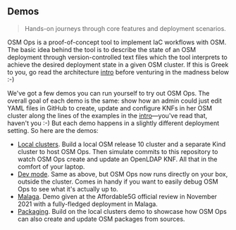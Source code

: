 Demos
-----
> Hands-on journeys through core features and deployment scenarios.

OSM Ops is a proof-of-concept tool to implement IaC workflows with
OSM. The basic idea behind the tool is to describe the state of an
OSM deployment through version-controlled text files which the tool
interprets to achieve the desired deployment state in a given OSM
cluster. If this is Greek to you, go read the architecture [intro][arch.intro]
before venturing in the madness below :-)

We've got a few demos you can run yourself to try out OSM Ops. The
overall goal of each demo is the same: show how an admin could just
edit YAML files in GitHub to create, update and configure KNFs in her
OSM cluster along the lines of the examples in the [intro][arch.intro]—you've
read that, haven't you :-) But each demo happens in a slightly different
deployment setting. So here are the demos:

* [Local clusters][demo.local]. Build a local OSM release 10 cluster
  and a separate Kind cluster to host OSM Ops. Then simulate commits
  to this repository to watch OSM Ops create and update an OpenLDAP
  KNF. All that in the comfort of your laptop.
* [Dev mode][demo.dev]. Same as above, but OSM Ops now runs directly on
  your box, outside the cluster. Comes in handy if you want to easily
  debug OSM Ops to see what it's actually up to.
* [Malaga][demo.malaga]. Demo given at the Affordable5G official review
  in November 2021 with a fully-fledged deployment in Malaga.
* [Packaging][demo.pack]. Build on the local clusters demo to showcase
  how OSM Ops can also create and update OSM packages from sources.




[arch.intro]: ../arch/intro.md
[demo.dev]: ./dev-mode.md
[demo.local]: ./local-clusters.md
[demo.malaga]: ./malaga.md
[demo.pack]: ./pack.md